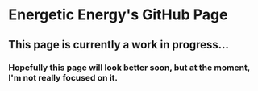 <html>
  <head>
    <link rel="stylesheet" href="./main.css">
  </head>
  
  <body>
    <h1>Energetic Energy's GitHub Page</h1>
    <h2>This page is currently a work in progress...</h2>
    <h3>Hopefully this page will look better soon, but at the moment, I'm not really focused on it.</h3>
  </body>
</html>
